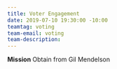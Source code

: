 ```yaml
---
title: Voter Engagement
date: 2019-07-10 19:30:00 -10:00
teamtag: voting
team-email: voting
team-description: 
---
```


**Mission**
Obtain from Gil Mendelson
